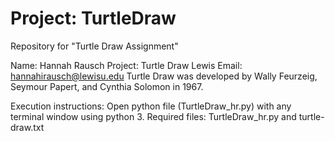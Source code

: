# Project: TurtleDraw
Repository for "Turtle Draw Assignment"

Name: Hannah Rausch
Project: Turtle Draw
Lewis Email: hannahirausch@lewisu.edu
Turtle Draw was developed by Wally Feurzeig, Seymour Papert, and Cynthia Solomon in 1967.

Execution instructions: Open python file (TurtleDraw_hr.py) with any terminal window using python 3.
Required files: TurtleDraw_hr.py and turtle-draw.txt